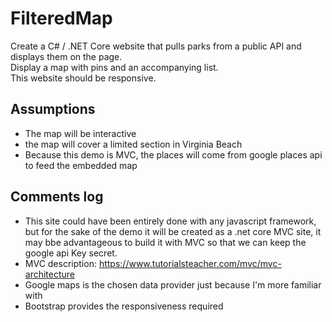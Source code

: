 # FilteredMap
Create a C# / .NET Core website that pulls parks from a public API and displays them on the page.  
Display a map with pins and an accompanying list.  
This website should be responsive.  

## Assumptions
* The map will be interactive
* the map will cover a limited section in Virginia Beach
* Because this demo is MVC, the places will come from google places api to feed the embedded map


## Comments log
* This site could have been entirely done with any javascript framework, but for the sake of the demo it will be created as a .net core MVC site, it may bbe advantageous to build it with MVC so that we can keep the google api Key secret.
* MVC description: https://www.tutorialsteacher.com/mvc/mvc-architecture
* Google maps is the chosen data provider just because I'm more familiar with
* Bootstrap provides the responsiveness required
